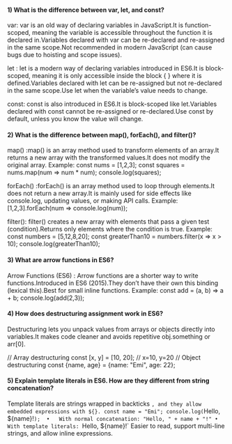 


#### 1) What is the difference between var, let, and const?
var: var is an old way of declaring variables in JavaScript.It is function-scoped, meaning the variable is accessible throughout the function it is declared in.Variables declared with var can be re-declared and re-assigned in the same scope.Not recommended in modern JavaScript (can cause bugs due to hoisting and scope issues).

let : let is a modern way of declaring variables introduced in ES6.It is block-scoped, meaning it is only accessible inside the block { } where it is defined.Variables declared with let can be re-assigned but not re-declared in the same scope.Use let when the variable’s value needs to change.

const: const is also introduced in ES6.It is block-scoped like let.Variables declared with const cannot be re-assigned or re-declared.Use const by default, unless you know the value will change.


#### 2) What is the difference between map(), forEach(), and filter()? 

map() :map() is an array method used to transform elements of an array.It returns a new array with the transformed values.It does not modify the original array.
Example:
const nums = [1,2,3];
const squares = nums.map(num => num * num);
console.log(squares); 

forEach() :forEach() is an array method used to loop through elements.It does not return a new array.It is mainly used for side effects like console.log, updating values, or making API calls.
Example:
[1,2,3].forEach(num => console.log(num));

filter(): filter() creates a new array with elements that pass a given test (condition).Returns only elements where the condition is true.
Example:
const numbers = [5,12,8,20];
const greaterThan10 = numbers.filter(x => x > 10);
console.log(greaterThan10); 


#### 3) What are arrow functions in ES6?
Arrow Functions (ES6) : Arrow functions are a shorter way to write functions.Introduced in ES6 (2015).They don’t have their own this binding (lexical this).Best for small inline functions.
Example:
const add = (a, b) => a + b;
console.log(add(2,3)); 

#### 4) How does destructuring assignment work in ES6?
Destructuring lets you unpack values from arrays or objects directly into variables.It makes code cleaner and avoids repetitive obj.something or arr[0].

// Array destructuring
const [x, y] = [10, 20]; // x=10, y=20
// Object destructuring
const {name, age} = {name: "Emi", age: 22};


#### 5) Explain template literals in ES6. How are they different from string concatenation?
Template literals are strings wrapped in backticks `, and they allow embedded expressions with ${}.
const name = "Emi";
console.log(`Hello, ${name}!`); 
•	With normal concatenation: "Hello, " + name + "!"
•	With template literals: `Hello, ${name}!`
Easier to read, support multi-line strings, and allow inline expressions.
